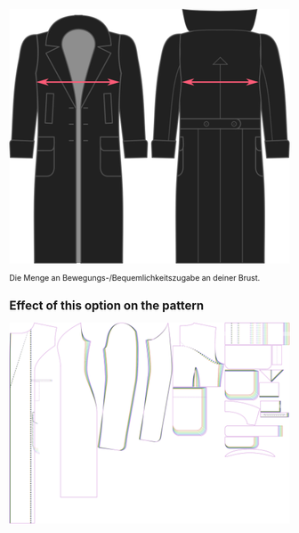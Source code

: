 ![Brustzugabe](./chestease.svg)

Die Menge an Bewegungs-/Bequemlichkeitszugabe an deiner Brust.


## Effect of this option on the pattern
![This image shows the effect of this option by superimposing several variants that have a different value for this option](carlita_chestease_sample.svg "Effect of this option on the pattern")